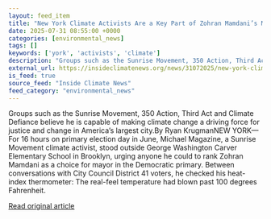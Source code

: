 ```yaml
---
layout: feed_item
title: "New York Climate Activists Are a Key Part of Zohran Mamdani’s Mayoral Campaign"
date: 2025-07-31 08:55:00 +0000
categories: [environmental_news]
tags: []
keywords: ['york', 'activists', 'climate']
description: "Groups such as the Sunrise Movement, 350 Action, Third Act and Climate Defiance believe he is capable of making climate change a driving force for justice an..."
external_url: https://insideclimatenews.org/news/31072025/new-york-climate-activists-zohran-mamdani/
is_feed: true
source_feed: "Inside Climate News"
feed_category: "environmental_news"
---
```


Groups such as the Sunrise Movement, 350 Action, Third Act and Climate Defiance believe he is capable of making climate change a driving force for justice and change in America’s largest city.By Ryan KrugmanNEW YORK—For 16 hours on primary election day in June, Michael Magazine, a Sunrise Movement climate activist, stood outside George Washington Carver Elementary School in Brooklyn, urging anyone he could to rank Zohran Mamdani as a choice for mayor in the Democratic primary. Between conversations with City Council District 41 voters, he checked his heat-index thermometer: The real-feel temperature had blown past 100 degrees Fahrenheit.

[Read original article](https://insideclimatenews.org/news/31072025/new-york-climate-activists-zohran-mamdani/)
